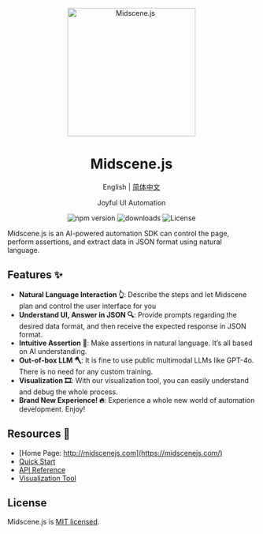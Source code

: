 <p align="center">
  <img alt="Midscene.js"  width="260" src="https://github.com/user-attachments/assets/bff5e76f-ea5c-42b7-bd12-0143a04671cf">
</p>


<h1 align="center">Midscene.js</h1>
<div align="center">

English | [简体中文](./README.zh.md)

</div>

<p align="center">
  Joyful UI Automation
</p>

<p align="center">
  <img src="https://img.shields.io/npm/v/@midscene/web?style=flat-square&color=00a8f0" alt="npm version" />
  <img src="https://img.shields.io/npm/dm/@midscene/web.svg?style=flat-square&color=00a8f0" alt="downloads" />
  <img src="https://img.shields.io/badge/License-MIT-blue.svg?style=flat-square&color=00a8f0" alt="License" />
</p>

Midscene.js is an AI-powered automation SDK can control the page, perform assertions, and extract data in JSON format using natural language.

## Features ✨

- **Natural Language Interaction 👆**: Describe the steps and let Midscene plan and control the user interface for you
- **Understand UI, Answer in JSON 🔍**: Provide prompts regarding the desired data format, and then receive the expected response in JSON format.
- **Intuitive Assertion 🤔**: Make assertions in natural language. It’s all based on AI understanding.
- **Out-of-box LLM 🪓**: It is fine to use public multimodal LLMs like GPT-4o. There is no need for any custom training.
- **Visualization 🎞️**: With our visualization tool, you can easily understand and debug the whole process.
- **Brand New Experience! 🔥**: Experience a whole new world of automation development. Enjoy!

## Resources 📄

* [Home Page: http://midscenejs.com](https://midscenejs.com/)
* [Quick Start](https://midscenejs.com/docs/getting-started/quick-start.html)
* [API Reference](https://midscenejs.com/docs/usage/API.html)
* [Visualization Tool](https://midscenejs.com/visualization/index.html)

## License

Midscene.js is [MIT licensed](https://github.com/web-infra-dev/midscene/blob/main/LICENSE).
